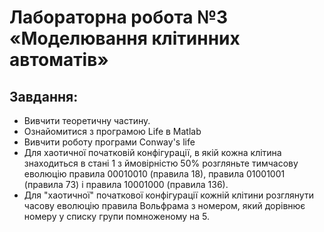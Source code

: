 # Лабораторна робота №3 «Моделювання клітинних автоматів»
## Завдання:
* Вивчити теоретичну частину.
* Ознайомитися з програмою Life в Matlab
* Вивчити роботу програми Conway's life
* Для хаотичної початковій конфігурації, в якій кожна клітина знаходиться в стані 1 з ймовірністю 50% розгляньте тимчасову еволюцію правила 00010010 (правила 18), правила 01001001 (правила 73) і правила 10001000 (правила 136).
* Для "хаотичної" початкової конфігурації кожній клітини розглянути часову еволюцію правила Вольфрама з номером, який дорівнює номеру у списку групи помноженому на 5.
